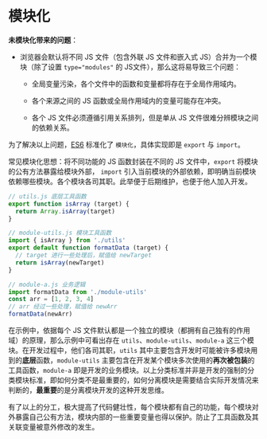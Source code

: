 # 模块化

**未模块化带来的问题**：

- 浏览器会默认将不同 JS 文件（包含外联 JS 文件和嵌入式 JS）合并为一个模块（除了设置 `type="modules"` 的 JS文件），那么这将易导致三个问题：

  - 全局变量污染，各个文件中的函数和变量都将存在于全局作用域内。

  - 各个来源之间的 JS 函数或全局作用域内的变量可能存在冲突。

  - 各个 JS 文件必须遵循引用关系排列，但是单从 JS 文件很难分辨模块之间的依赖关系。

为了解决以上问题，[ES6][es6-modules] 标准化了 `模块化`，具体实现即是 `export` 与 `import`。

常见模块化思想：将不同功能的 JS 函数封装在不同的 JS 文件中，`export` 将模块的公有方法暴露给模块外部， `import` 引入当前模块的外部依赖，即明确当前模块依赖哪些模块。各个模块各司其职。此举便于后期维护，也便于他人加入开发。

```js
// utils.js 底层工具函数
export function isArray (target) {
  return Array.isArray(target)
}

// module-utils.js 模块工具函数
import { isArray } from './utils'
export default function formatData (target) {
  // target 进行一些处理后，赋值给 newTarget
  return isArray(newTarget)
}

// module-a.js 业务逻辑
import formatData from './module-utils'
const arr = [1, 2, 3, 4]
// arr 经过一些处理，赋值给 newArr
formatData(newArr)
```

在示例中，依据每个 JS 文件默认都是一个独立的模块（都拥有自己独有的作用域）的原理，那么示例中可看出存在 `utils`、`module-utils`、`module-a` 这三个模块。在开发过程中，他们各司其职，`utils` 其中主要包含开发时可能被许多模块用到的**底层**函数，`module-utils` 主要包含在开发某个模块多次使用的**再次被包装**的工具函数，`module-a` 即是开发的业务模块。以上分类标准并非是开发的强制的分类模块标准，即如何分类不是最重要的，如何分离模块是需要结合实际开发情况来判断的，**最重要**的是分离模块开发的这种开发思维。

有了以上的分工，极大提高了代码健壮性，每个模块都有自己的功能，每个模块对外暴露自己公有方法，模块内部的一些重要变量也得以保护。防止了工具函数及其关联变量被意外修改的发生。

[es6-modules]:https://www.ecma-international.org/ecma-262/6.0/?utm_medium=social&utm_source=wechat_session&from=singlemessage&isappinstalled=0#sec-modules
